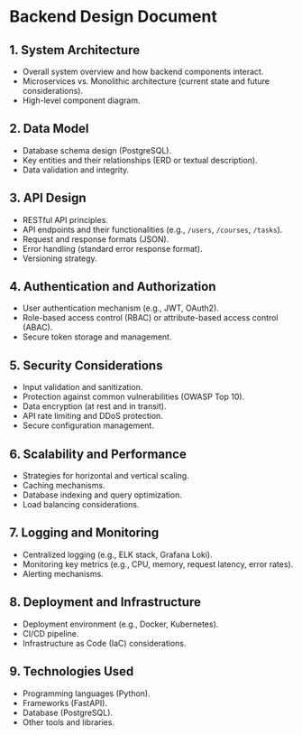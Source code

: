 # Backend Design Document

## 1. System Architecture
- Overall system overview and how backend components interact.
- Microservices vs. Monolithic architecture (current state and future considerations).
- High-level component diagram.

## 2. Data Model
- Database schema design (PostgreSQL).
- Key entities and their relationships (ERD or textual description).
- Data validation and integrity.

## 3. API Design
- RESTful API principles.
- API endpoints and their functionalities (e.g., `/users`, `/courses`, `/tasks`).
- Request and response formats (JSON).
- Error handling (standard error response format).
- Versioning strategy.

## 4. Authentication and Authorization
- User authentication mechanism (e.g., JWT, OAuth2).
- Role-based access control (RBAC) or attribute-based access control (ABAC).
- Secure token storage and management.

## 5. Security Considerations
- Input validation and sanitization.
- Protection against common vulnerabilities (OWASP Top 10).
- Data encryption (at rest and in transit).
- API rate limiting and DDoS protection.
- Secure configuration management.

## 6. Scalability and Performance
- Strategies for horizontal and vertical scaling.
- Caching mechanisms.
- Database indexing and query optimization.
- Load balancing considerations.

## 7. Logging and Monitoring
- Centralized logging (e.g., ELK stack, Grafana Loki).
- Monitoring key metrics (e.g., CPU, memory, request latency, error rates).
- Alerting mechanisms.

## 8. Deployment and Infrastructure
- Deployment environment (e.g., Docker, Kubernetes).
- CI/CD pipeline.
- Infrastructure as Code (IaC) considerations.

## 9. Technologies Used
- Programming languages (Python).
- Frameworks (FastAPI).
- Database (PostgreSQL).
- Other tools and libraries.